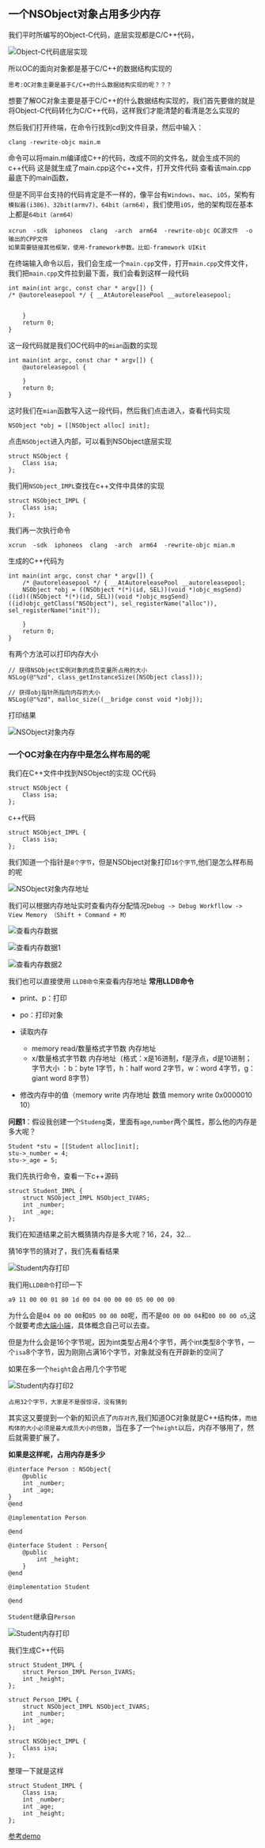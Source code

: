  ## 一个NSObject对象占用多少内存

我们平时所编写的Object-C代码，底层实现都是C/C++代码，

![Object-C代码底层实现](https://github.com/SunshineBrother/JHBlog/blob/master/iOS知识点/images/Object-C代码底层实现.png)

所以OC的面向对象都是基于C/C++的数据结构实现的

`思考:OC对象主要是基于C/C++的什么数据结构实现的呢？？？`


想要了解OC对象主要是基于C/C++的什么数据结构实现的，我们首先要做的就是将Object-C代码转化为C/C++代码，这样我们才能清楚的看清是怎么实现的


然后我们打开终端，在命令行找到cd到文件目录，然后中输入：
```
clang -rewrite-objc main.m 

```

命令可以将main.m编译成C++的代码，改成不同的文件名，就会生成不同的c++代码 
这是就生成了main.cpp这个c++文件，打开文件代码 
查看该main.cpp最底下的main函数， 

但是不同平台支持的代码肯定是不一样的，像平台有`Windows`、`mac`、`iOS`，架构有`模拟器(i386)、32bit(armv7)、64bit（arm64）`，我们使用`iOS`，他的架构现在基本上都是`64bit（arm64）`

```
xcrun  -sdk  iphoneos  clang  -arch  arm64  -rewrite-objc OC源文件  -o  输出的CPP文件
如果需要链接其他框架，使用-framework参数。比如-framework UIKit
```
在终端输入命令以后，我们会生成一个`main.cpp`文件，打开`main.cpp`文件文件，我们把`main.cpp`文件拉到最下面，我们会看到这样一段代码
```
int main(int argc, const char * argv[]) {
/* @autoreleasepool */ { __AtAutoreleasePool __autoreleasepool; 


	}
	return 0;
}
```
这一段代码就是我们OC代码中的`mian`函数的实现
```
int main(int argc, const char * argv[]) {
	@autoreleasepool {

	}
	return 0;
}

```

这时我们在`mian`函数写入这一段代码，然后我们点击进入，查看代码实现
```
NSObject *obj = [[NSObject alloc] init];
```
点击`NSObject`进入内部，可以看到NSObject底层实现
```
struct NSObject {
	Class isa;  
};
```
我们用`NSObject_IMPL`查找在c++文件中具体的实现

```
struct NSObject_IMPL {
	Class isa;
};
```


我们再一次执行命令
```
xcrun  -sdk  iphoneos  clang  -arch  arm64  -rewrite-objc mian.m
```
生成的C++代码为
```
int main(int argc, const char * argv[]) {
	/* @autoreleasepool */ { __AtAutoreleasePool __autoreleasepool; 
	NSObject *obj = ((NSObject *(*)(id, SEL))(void *)objc_msgSend)((id)((NSObject *(*)(id, SEL))(void *)objc_msgSend)((id)objc_getClass("NSObject"), sel_registerName("alloc")), sel_registerName("init"));

	}
	return 0;
}
```
有两个方法可以打印内存大小
```
// 获得NSObject实例对象的成员变量所占用的大小  
NSLog(@"%zd", class_getInstanceSize([NSObject class]));

// 获得obj指针所指向内存的大小  
NSLog(@"%zd", malloc_size((__bridge const void *)obj));
```
打印结果


![NSObject对象内存](https://github.com/SunshineBrother/JHBlog/blob/master/iOS知识点/images/NSObject对象内存.png)

### 一个OC对象在内存中是怎么样布局的呢

我们在C++文件中找到NSObject的实现
OC代码
```
struct NSObject {
	Class isa;  
};
```
c++代码
```
struct NSObject_IMPL {
	Class isa;
};
```
我们知道一个指针是`8个字节`，但是NSObject对象打印`16个字节`,他们是怎么样布局的呢

![NSObject对象内存地址](https://github.com/SunshineBrother/JHBlog/blob/master/iOS知识点/images/NSObject对象内存地址.png)

我们可以根据内存地址实时查看内存分配情况`Debug -> Debug Workfllow -> View Memory （Shift + Command + M）`

![查看内存数据](https://github.com/SunshineBrother/JHBlog/blob/master/iOS知识点/images/查看内存数据.png)

![查看内存数据1](https://github.com/SunshineBrother/JHBlog/blob/master/iOS知识点/images/查看内存数据1.png)


![查看内存数据2](https://github.com/SunshineBrother/JHBlog/blob/master/iOS知识点/images/查看内存数据2.png)


我们也可以直接使用 `LLDB命令`来查看内存地址
**常用LLDB命令**
- print、p：打印
- po：打印对象
- 读取内存
    - memory read/数量格式字节数  内存地址
    - x/数量格式字节数  内存地址（格式：x是16进制，f是浮点，d是10进制；字节大小
    ：b：byte 1字节，h：half word 2字节，w：word 4字节，g：giant word 8字节）
    
- 修改内存中的值（memory  write  内存地址  数值   memory  write  0x0000010  10）


**问题1**：假设我创建一个`Studeng`类，里面有`age`,`number`两个属性，那么他的内存是多大呢？

```
Student *stu = [[Student alloc]init];
stu->_number = 4;
stu->_age = 5;
```

我们先执行命令，查看一下c++源码
```
struct Student_IMPL {
	struct NSObject_IMPL NSObject_IVARS;
	int _number;
	int _age;
};
```
我们在知道结果之前大概猜猜内存是多大呢？16，24，32...


猜16字节的猜对了，我们先看看结果


![Student内存打印](https://github.com/SunshineBrother/JHBlog/blob/master/iOS知识点/images/Student内存打印.png)

我们用`LLDB命令`打印一下
```
a9 11 00 00 01 80 1d 00 04 00 00 00 05 00 00 00
```

 为什么会是`04 00 00 00`和`05 00 00 00`呢，而不是`00 00 00 04`和`00 00 00 o5`,这个就要考虑[大端小端](https://baike.baidu.com/item/大小端模式/6750542?fromtitle=大端小端&fromid=15925891&fr=aladdin)，具体概念自己可以去查。


但是为什么会是16个字节呢，因为int类型占用4个字节，两个int类型8个字节，一个`isa`8个字节，因为刚刚占满16个字节，对象就没有在开辟新的空间了


如果在多一个`height`会占用几个字节呢

![Student内存打印2](https://github.com/SunshineBrother/JHBlog/blob/master/iOS知识点/images/Student内存打印2.png)


`占用32个字节，大家是不是很惊讶，没有猜到`

其实这又要提到一个新的知识点了`内存对齐`,我们知道OC对象就是C++结构体，`而结构体的大小必须是最大成员大小的倍数`，当在多了一个`height`以后，内存不够用了，然后就需要扩展了。

**如果是这样呢，占用内存是多少**
```
@interface Person : NSObject{
	@public
	int _number;
	int _age;
}
@end

@implementation Person

@end

@interface Student : Person{
	@public
		int _height;
	}
@end

@implementation Student

@end
```
`Student`继承自`Person`

![Student内存打印](https://github.com/SunshineBrother/JHBlog/blob/master/iOS知识点/images/Student内存打印2.png)

我们生成C++代码
```
struct Student_IMPL {
	struct Person_IMPL Person_IVARS;
	int _height;
};

struct Person_IMPL {
	struct NSObject_IMPL NSObject_IVARS;
	int _number;
	int _age;
};

struct NSObject_IMPL {
	Class isa;
};

```
整理一下就是这样
```
struct Student_IMPL {
	Class isa;
	int _number;
	int _age;
	int _height;
};

```
[参考demo](https://github.com/SunshineBrother/iOSDemo)

